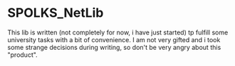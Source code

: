 # SPOLKS_NetLib

This lib is written (not completely for now, i have just started) tp fulfill some university tasks with a bit of convenience. I am not very gifted and i took some strange decisions during writing, so don't be very angry about this "product".  
